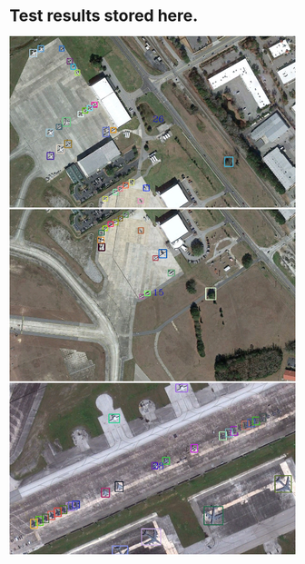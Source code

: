 # Test results stored here.
![05](0_fpn.jpg) 
![06](tools/inference_result/1_fpn.jpg) 
![17](tools/inference_result/2_fpn.jpg) 